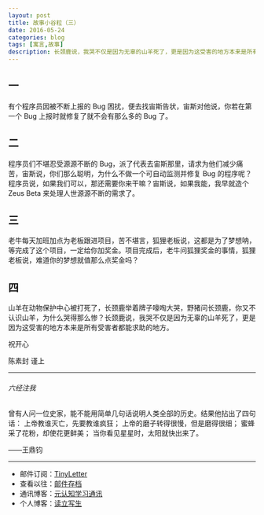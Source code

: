 ```yaml
---
layout: post
title: 故事小谷粒（三）
date: 2016-05-24
categories: blog
tags: [寓言,故事]
description: 长颈鹿说，我哭不仅是因为无辜的山羊死了，更是因为这受害的地方本来是所有受害者都能求助的地方。
---
```



## 一

有个程序员因被不断上报的 Bug 困扰，便去找宙斯告状，宙斯对他说，你若在第一个 Bug 上报时就修复了就不会有那么多的 Bug 了。


## 二

程序员们不堪忍受源源不断的 Bug，派了代表去宙斯那里，请求为他们减少痛苦，宙斯说，你们那么聪明，为什么不做一个可自动监测并修复 Bug 的程序呢？程序员说，如果我们可以，那还需要你来干嘛？宙斯说，如果我能，我早就造个 Zeus Beta 来处理人世源源不断的需求了。


## 三

老牛每天加班加点为老板跟进项目，苦不堪言，狐狸老板说，这都是为了梦想呐，等完成了这个项目，一定给你加奖金。项目完成后，老牛问狐狸奖金的事情，狐狸老板说，难道你的梦想就值那么点奖金吗？


## 四

山羊在动物保护中心被打死了，长颈鹿举着牌子嚎啕大哭，野猪问长颈鹿，你又不认识山羊，为什么哭得那么惨？长颈鹿说，我哭不仅是因为无辜的山羊死了，更是因为这受害的地方本来是所有受害者都能求助的地方。


祝开心

陈素封 谨上

----

###### 六经注我

曾有人问一位史家，能不能用简单几句话说明人类全部的历史。结果他拈出了四句话： 上帝教谁灭亡，先要教谁疯狂； 上帝的磨子转得很慢，但是磨得很细； 蜜蜂采了花粉，却使花更鲜美； 当你看见星星时，太阳就快出来了。

——王鼎钧

----

- 邮件订阅：[TinyLetter](http://tinyletter.com/cnfeat) 
- 查看以往：[邮件存档](http://tinyletter.com/CnFeat/archive)
- 通讯博客：[元认知学习通讯](http://mesule.com) 
- 个人博客：[读立写生](http://cnfeat.com)



